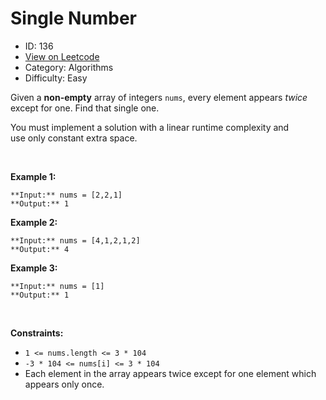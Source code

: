 # Single Number
* ID: 136
* [View on Leetcode](https://leetcode.com/problems/single-number)
* Category: Algorithms
* Difficulty: Easy

Given a **non-empty** array of integers `nums`, every element appears *twice* except for one. Find that single one.


You must implement a solution with a linear runtime complexity and use only constant extra space.


 


**Example 1:**



```
**Input:** nums = [2,2,1]
**Output:** 1

```
**Example 2:**



```
**Input:** nums = [4,1,2,1,2]
**Output:** 4

```
**Example 3:**



```
**Input:** nums = [1]
**Output:** 1

```

 


**Constraints:**


* `1 <= nums.length <= 3 * 104`
* `-3 * 104 <= nums[i] <= 3 * 104`
* Each element in the array appears twice except for one element which appears only once.


